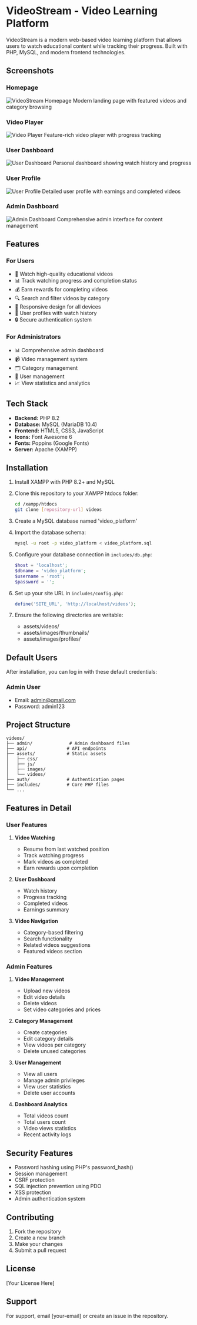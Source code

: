 # VideoStream - Video Learning Platform

VideoStream is a modern web-based video learning platform that allows users to watch educational content while tracking their progress. Built with PHP, MySQL, and modern frontend technologies.

## Screenshots

### Homepage

![VideoStream Homepage](screenshots/home.png)
Modern landing page with featured videos and category browsing

### Video Player

![Video Player](screenshots/video.png)
Feature-rich video player with progress tracking

### User Dashboard

![User Dashboard](screenshots/dashboard.png)
Personal dashboard showing watch history and progress

### User Profile

![User Profile](screenshots/profile.png)
Detailed user profile with earnings and completed videos

### Admin Dashboard

![Admin Dashboard](screenshots/admin.png)
Comprehensive admin interface for content management

## Features

### For Users

- 🎥 Watch high-quality educational videos
- 📊 Track watching progress and completion status
- 💰 Earn rewards for completing videos
- 🔍 Search and filter videos by category
- 📱 Responsive design for all devices
- 👤 User profiles with watch history
- 🔒 Secure authentication system

### For Administrators

- 📊 Comprehensive admin dashboard
- 📹 Video management system
- 🗂️ Category management
- 👥 User management
- 📈 View statistics and analytics

## Tech Stack

- **Backend:** PHP 8.2
- **Database:** MySQL (MariaDB 10.4)
- **Frontend:** HTML5, CSS3, JavaScript
- **Icons:** Font Awesome 6
- **Fonts:** Poppins (Google Fonts)
- **Server:** Apache (XAMPP)

## Installation

1. Install XAMPP with PHP 8.2+ and MySQL
2. Clone this repository to your XAMPP htdocs folder:

   ```bash
   cd /xampp/htdocs
   git clone [repository-url] videos
   ```

3. Create a MySQL database named 'video_platform'

4. Import the database schema:

   ```bash
   mysql -u root -p video_platform < video_platform.sql
   ```

5. Configure your database connection in `includes/db.php`:

   ```php
   $host = 'localhost';
   $dbname = 'video_platform';
   $username = 'root';
   $password = '';
   ```

6. Set up your site URL in `includes/config.php`:

   ```php
   define('SITE_URL', 'http://localhost/videos');
   ```

7. Ensure the following directories are writable:
   - assets/videos/
   - assets/images/thumbnails/
   - assets/images/profiles/

## Default Users

After installation, you can log in with these default credentials:

### Admin User

- Email: admin@gmail.com
- Password: admin123

## Project Structure

```
videos/
├── admin/              # Admin dashboard files
├── api/               # API endpoints
├── assets/            # Static assets
│   ├── css/
│   ├── js/
│   ├── images/
│   └── videos/
├── auth/              # Authentication pages
├── includes/          # Core PHP files
└── ...
```

## Features in Detail

### User Features

1. **Video Watching**

   - Resume from last watched position
   - Track watching progress
   - Mark videos as completed
   - Earn rewards upon completion

2. **User Dashboard**

   - Watch history
   - Progress tracking
   - Completed videos
   - Earnings summary

3. **Video Navigation**
   - Category-based filtering
   - Search functionality
   - Related videos suggestions
   - Featured videos section

### Admin Features

1. **Video Management**

   - Upload new videos
   - Edit video details
   - Delete videos
   - Set video categories and prices

2. **Category Management**

   - Create categories
   - Edit category details
   - View videos per category
   - Delete unused categories

3. **User Management**

   - View all users
   - Manage admin privileges
   - View user statistics
   - Delete user accounts

4. **Dashboard Analytics**
   - Total videos count
   - Total users count
   - Video views statistics
   - Recent activity logs

## Security Features

- Password hashing using PHP's password_hash()
- Session management
- CSRF protection
- SQL injection prevention using PDO
- XSS protection
- Admin authentication system

## Contributing

1. Fork the repository
2. Create a new branch
3. Make your changes
4. Submit a pull request

## License

[Your License Here]

## Support

For support, email [your-email] or create an issue in the repository.
